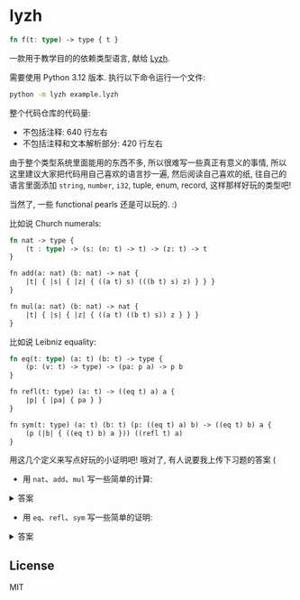 # lyzh

```rs
fn f(t: type) -> type { t }
```

一款用于教学目的的依赖类型语言, 献给 [Lyzh].

需要使用 Python 3.12 版本. 执行以下命令运行一个文件:

```bash
python -m lyzh example.lyzh
```

整个代码仓库的代码量:

* 不包括注释: 640 行左右
* 不包括注释和文本解析部分: 420 行左右

由于整个类型系统里面能用的东西不多, 所以很难写一些真正有意义的事情, 所以这里建议大家把代码用自己喜欢的语言抄一遍,
然后阅读自己喜欢的纸, 往自己的语言里面添加 `string`, `number`, `i32`, tuple, enum, record, 这样那样好玩的类型吧!

当然了, 一些 functional pearls 还是可以玩的. :)

比如说 Church numerals:

```rs
fn nat -> type {
    (t : type) -> (s: (n: t) -> t) -> (z: t) -> t
}

fn add(a: nat) (b: nat) -> nat {
    |t| { |s| { |z| { ((a t) s) (((b t) s) z) } } }
}

fn mul(a: nat) (b: nat) -> nat {
    |t| { |s| { |z| { ((a t) ((b t) s)) z } } }
}
```

比如说 Leibniz equality:

```rs
fn eq(t: type) (a: t) (b: t) -> type {
    (p: (v: t) -> type) -> (pa: p a) -> p b
}

fn refl(t: type) (a: t) -> ((eq t) a) a {
    |p| { |pa| { pa } }
}

fn sym(t: type) (a: t) (b: t) (p: ((eq t) a) b) -> ((eq t) b) a {
    (p (|b| { ((eq t) b) a })) ((refl t) a)
}
```

用这几个定义来写点好玩的小证明吧! 哦对了, 有人说要我上传下习题的答案 (

* 用 `nat`、`add`、`mul` 写一些简单的计算:

<details>
<summary>答案</summary>

```rs
fn three -> nat {
    |t| { |s| { |z| { s (s (s z)) } } }
}

fn six -> nat {
    (add three) three
}

fn nine -> nat {
    (mul three) three
}
```

比如, 输出结果能看到 `six` 内部有 6 个 `f`, 说明计算成功.

</details>

* 用 `eq`、`refl`、`sym` 写一些简单的证明:

<details>
<summary>答案</summary>

```rs
fn a -> type {
    type
}

fn b -> type {
    type
}

fn lemma -> ((eq type) a) b {
    (refl type) a
}

fn theorem(p: ((eq type) a) b) -> ((eq type) b) a {
    (((sym type) a) b) lemma
}
```

</details>

[Lyzh]: https://github.com/imlyzh

## License

MIT
